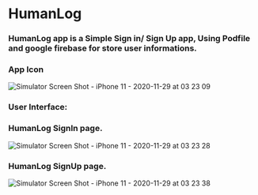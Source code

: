 # HumanLog


### HumanLog app is a Simple Sign in/ Sign Up app, Using Podfile and google firebase for store user informations.


### App Icon 


![Simulator Screen Shot - iPhone 11 - 2020-11-29 at 03 23 09](https://user-images.githubusercontent.com/71902763/100537034-04117900-31f3-11eb-9937-d39ab2f14e6b.png)



### User Interface: 


### HumanLog SignIn page.


![Simulator Screen Shot - iPhone 11 - 2020-11-29 at 03 23 28](https://user-images.githubusercontent.com/71902763/100537037-0d024a80-31f3-11eb-9ceb-05dd2740d2e2.png)



### HumanLog SignUp page.


![Simulator Screen Shot - iPhone 11 - 2020-11-29 at 03 23 38](https://user-images.githubusercontent.com/71902763/100537041-17244900-31f3-11eb-8580-9a798d21c6ad.png)

